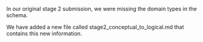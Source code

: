 In our original stage 2 submission, we were missing the domain types in the schema. 

We have added a new file called stage2_conceptual_to_logical.md that contains this new information.
